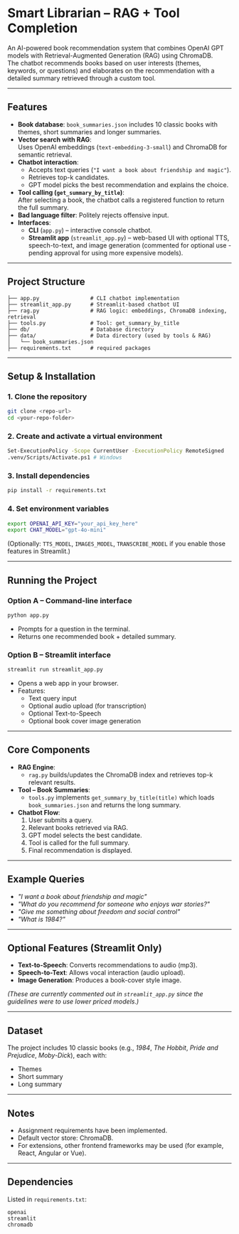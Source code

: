 # Smart Librarian – RAG + Tool Completion

An AI-powered book recommendation system that combines OpenAI GPT models with Retrieval-Augmented Generation (RAG) using ChromaDB.  
The chatbot recommends books based on user interests (themes, keywords, or questions) and elaborates on the recommendation with a detailed summary retrieved through a custom tool.

---

## Features

- **Book database**: `book_summaries.json` includes 10 classic books with themes, short summaries and longer summaries.
- **Vector search with RAG**:  
  Uses OpenAI embeddings (`text-embedding-3-small`) and ChromaDB for semantic retrieval.
- **Chatbot interaction**:  
  - Accepts text queries (`"I want a book about friendship and magic"`).  
  - Retrieves top-k candidates.  
  - GPT model picks the best recommendation and explains the choice.  
- **Tool calling (`get_summary_by_title`)**:  
  After selecting a book, the chatbot calls a registered function to return the full summary.
- **Bad language filter**: Politely rejects offensive input.
- **Interfaces**:  
  - **CLI** (`app.py`) – interactive console chatbot.  
  - **Streamlit app** (`streamlit_app.py`) – web-based UI with optional TTS, speech-to-text, and image generation (commented for optional use - pending approval for using more expensive models).

---

## Project Structure

```
├── app.py                # CLI chatbot implementation
├── streamlit_app.py      # Streamlit-based chatbot UI
├── rag.py                # RAG logic: embeddings, ChromaDB indexing, retrieval
├── tools.py              # Tool: get_summary_by_title
├── db/                   # Database directory
├── data/                 # Data directory (used by tools & RAG)
│   └── book_summaries.json
├── requirements.txt      # required packages
```

---

## Setup & Installation

### 1. Clone the repository
```bash
git clone <repo-url>
cd <your-repo-folder>
```

### 2. Create and activate a virtual environment
```bash
Set-ExecutionPolicy -Scope CurrentUser -ExecutionPolicy RemoteSigned
.venv/Scripts/Activate.ps1 # Windows
```

### 3. Install dependencies
```bash
pip install -r requirements.txt
```

### 4. Set environment variables
```bash
export OPENAI_API_KEY="your_api_key_here"
export CHAT_MODEL="gpt-4o-mini"
```

(Optionally: `TTS_MODEL`, `IMAGES_MODEL`, `TRANSCRIBE_MODEL` if you enable those features in Streamlit.)

---

## Running the Project

### Option A – Command-line interface
```bash
python app.py
```
- Prompts for a question in the terminal.  
- Returns one recommended book + detailed summary.

### Option B – Streamlit interface
```bash
streamlit run streamlit_app.py
```
- Opens a web app in your browser.  
- Features:
  - Text query input
  - Optional audio upload (for transcription)
  - Optional Text-to-Speech
  - Optional book cover image generation

---

## Core Components

- **RAG Engine**:  
  - `rag.py` builds/updates the ChromaDB index and retrieves top-k relevant results.
- **Tool – Book Summaries**:  
  - `tools.py` implements `get_summary_by_title(title)` which loads `book_summaries.json` and returns the long summary.
- **Chatbot Flow**:  
  1. User submits a query.  
  2. Relevant books retrieved via RAG.  
  3. GPT model selects the best candidate.  
  4. Tool is called for the full summary.  
  5. Final recommendation is displayed.

---

## Example Queries

- *"I want a book about friendship and magic"*  
- *"What do you recommend for someone who enjoys war stories?"*  
- *"Give me something about freedom and social control"*  
- *"What is 1984?"*

---

## Optional Features (Streamlit Only)

- **Text-to-Speech**: Converts recommendations to audio (mp3).  
- **Speech-to-Text**: Allows vocal interaction (audio upload).  
- **Image Generation**: Produces a book-cover style image.  

*(These are currently commented out in `streamlit_app.py` since the guidelines were to use lower priced models.)*

---

## Dataset

The project includes 10 classic books (e.g., *1984*, *The Hobbit*, *Pride and Prejudice*, *Moby-Dick*), each with:
- Themes
- Short summary
- Long summary

---

## Notes

- Assignment requirements have been implemented.  
- Default vector store: ChromaDB.  
- For extensions, other frontend frameworks may be used (for example, React, Angular or Vue).

---

## Dependencies

Listed in `requirements.txt`:

```
openai
streamlit
chromadb
```
